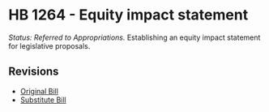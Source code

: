 # HB 1264 - Equity impact statement
*Status: Referred to Appropriations.*
Establishing an equity impact statement for legislative proposals.

## Revisions
* [Original Bill](1/)
* [Substitute Bill](S/)